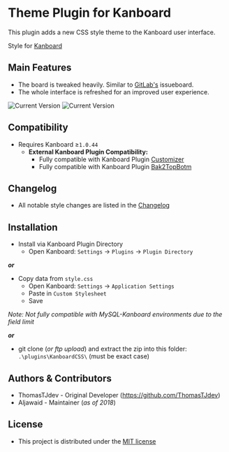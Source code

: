Theme Plugin for Kanboard
==========================

This plugin adds a new CSS style theme to the Kanboard user interface.

Style for [Kanboard](https://github.com/fguillot/kanboard "Kanboard - Kanban project management software")


Main Features
-------------

- The board is tweaked heavily. Similar to [GitLab's](https://gitlab.com "Go to GitLab") issueboard.
- The whole interface is refreshed for an improved user experience.

![Current Version](../master/screenshots/v0.0.3/Screenshot-v0.0.3.png "Current Version")
![Current Version](../master/screenshots/v0.0.3/Screenshot-v0.0.3_2.png "Current Version")


Compatibility
-------------

 - Requires Kanboard ≥`1.0.44`
   - **External Kanboard Plugin Compatibility:**
     - Fully compatible with Kanboard Plugin [Customizer](https://github.com/creecros/Customizer "Customizer - A plugin for Kanboard")
     - Fully compatible with Kanboard Plugin [Bak2TopBotm](https://github.com/creecros/Bak2topbotm "Bak2TopBotm - A plugin for Kanboard")


Changelog
---------

 - All notable style changes are listed in the [Changelog](../master/changelog.md "See changes")


Installation
------------

- Install via Kanboard Plugin Directory
  - Open Kanboard: `Settings` -> `Plugins` -> `Plugin Directory`

**_or_**
- Copy data from `style.css`
  - Open Kanboard: `Settings` -> `Application Settings`
  - Paste in `Custom Stylesheet`
  - Save

_Note: Not fully compatible with MySQL-Kanboard environments due to the field limit_

**_or_**
- git clone (_or ftp upload_) and extract the zip into this folder: `.\plugins\KanboardCSS\` (must be exact case)


Authors & Contributors
----------------------

- ThomasTJdev - Original Developer (https://github.com/ThomasTJdev)
- Aljawaid - Maintainer (_as of 2018_)


License
-------
- This project is distributed under the [MIT license](../master/LICENSE "Read MIT License")

